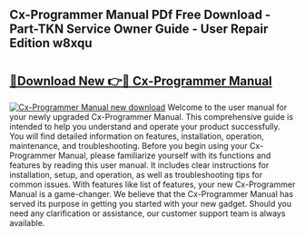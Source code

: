## Cx-Programmer Manual PDf Free Download - Part-TKN Service Owner Guide - User Repair Edition w8xqu

# <h2><a href="http://bc16143.oget.top/?id=Cx-Programmer+Manual">🔗Download New 👉🔴 Cx-Programmer Manual</a></h2>

[![Cx-Programmer Manual new download](https://i.imgur.com/5g1atiW.png)](http://bc16143.oget.top/?id=Cx-Programmer+Manual)
Welcome to the user manual for your newly upgraded Cx-Programmer Manual. This comprehensive guide is intended to help you understand and operate your product successfully. You will find detailed information on features, installation, operation, maintenance, and troubleshooting. Before you begin using your Cx-Programmer Manual, please familiarize yourself with its functions and features by reading this user manual. It includes clear instructions for installation, setup, and operation, as well as troubleshooting tips for common issues. With features like list of features, your new Cx-Programmer Manual is a game-changer. We believe that the Cx-Programmer Manual has served its purpose in getting you started with your new gadget. Should you need any clarification or assistance, our customer support team is always available.
